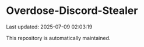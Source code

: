 # Overdose-Discord-Stealer

Last updated: 2025-07-09 02:03:19

This repository is automatically maintained.
